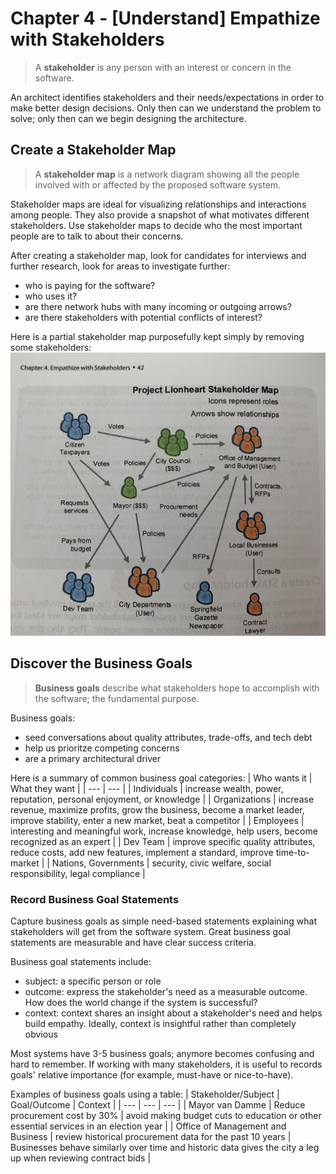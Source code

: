 # Chapter 4 - [Understand] Empathize with Stakeholders
> A __stakeholder__ is any person with an interest or concern in the software.

An architect identifies stakeholders and their needs/expectations in order to make better design decisions.
Only then can we understand the problem to solve; only then can we begin designing the architecture.

## Create a Stakeholder Map
> A __stakeholder map__ is a network diagram showing all the people involved with or affected by the proposed software system.

Stakeholder maps are ideal for visualizing relationships and interactions among people.
They also provide a snapshot of what motivates different stakeholders.
Use stakeholder maps to decide who the most important people are to talk to about their concerns.

After creating a stakeholder map, look for candidates for interviews and further research, look for areas to investigate further:
- who is paying for the software?
- who uses it?
- are there network hubs with many incoming or outgoing arrows?
- are there stakeholders with potential conflicts of interest?

Here is a partial stakeholder map purposefully kept simply by removing some stakeholders:
![stakeholder-map](stakeholder-map.jpg)

## Discover the Business Goals
> __Business goals__ describe what stakeholders hope to accomplish with the software; the fundamental purpose.

Business goals:
- seed conversations about quality attributes, trade-offs, and tech debt
- help us prioritze competing concerns
- are a primary architectural driver

Here is a summary of common business goal categories:
| Who wants it | What they want |
| --- | --- |
| Individuals | increase wealth, power, reputation, personal enjoyment, or knowledge |
| Organizations | increase revenue, maximize profits, grow the business, become a market leader, improve stability, enter a new market, beat a competitor |
| Employees | interesting and meaningful work, increase knowledge, help users, become recognized as an expert |
| Dev Team | improve specific quality attributes, reduce costs, add new features, implement a standard, improve time-to-market |
| Nations, Governments | security, civic welfare, social responsibility, legal compliance |

### Record Business Goal Statements
Capture business goals as simple need-based statements explaining what stakeholders will get from the software system.
Great business goal statements are measurable and have clear success criteria.

Business goal statements include:
- subject: a specific person or role
- outcome: express the stakeholder's need as a measurable outcome. How does the world change if the system is successful?
- context: context shares an insight about a stakeholder's need and helps build empathy. Ideally, context is insightful rather than completely obvious

Most systems have 3-5 business goals; anymore becomes confusing and hard to remember.
If working with many stakeholders, it is useful to records goals' relative importance (for example, must-have or nice-to-have).

Examples of business goals using a table:
| Stakeholder/Subject | Goal/Outcome | Context |
| --- | --- | --- |
| Mayor van Damme | Reduce procurement cost by 30% | avoid making budget cuts to education or other essential services in an election year |
| Office of Management and Business | review historical procurement data for the past 10 years | Businesses behave similarly over time and historic data gives the city a leg up when reviewing contract bids |
